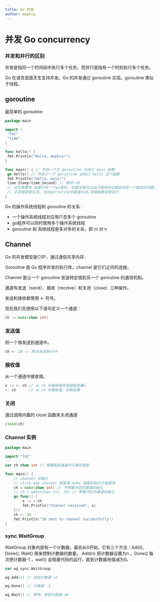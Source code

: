 ```yaml
---
title: Go 并发
author: mophia
---
```


# 并发 Go concurrency

### 并发和并行的区别

并发是指同一个时间段中执行多个任务，而并行是指有一个时刻执行多个任务。

Go 在语言层面天生支持并发。Go 的并发通过 goroutine 实现。goroutine 类似于线程。

## goroutine

最简单的 goroutine:

```go
package main

import (
 "fmt"
 "time"
)

func hello() {
 fmt.Println("Hello, mophia!")
}

func main() { // 开启一个主 goroutine 去执行 main 函数
 go hello() // 开启了一个 goroutine 去执行 hello 这个函数
 fmt.Println("Hello, main!")
 time.Sleep(time.Second) // 等待一秒
 // 这句需要写 如果只写一个go语句, 后面没有可以运行程序的话就会出现一个尴尬的问题,
 // 主进程直接关闭, 对应goroutine也直接关闭,导致函数没有运行
}
```

Go 的操作系统线程和 goroutine 的关系：

- 一个操作系统线程对应用户态多个 goroutine
- go程序可以同时使用多个操作系统线程
- goroutine 和 系统线程是多对多的关系，即 m 对 n

## Channel

Go 的并发模型是CSP，通过通信共享内存.

Goroutine 是 Go 程序并发的执行体，channel 是它们之间的连接。

Channel 是让一个 goroutine 发送特定值到另一个 goroutine 的通信机制。

通道有发送（send）、接收（receive）和关闭（close）三种操作。

发送和接收都使用 <- 符号。

现在我们先使用以下语句定义一个通道：

```go
ch := make(chan int)
```

### 发送值

将一个值发送到通道中。

```go
ch <- 10 // 把10发送到ch中
```

### 接收值

从一个通道中接收值。

```go
x := <- ch // 从 ch 中接收值并赋值给变量x
<- ch      // 从 ch 中接收值，忽略结果
```

### 关闭

通过调用内置的 close 函数来关闭通道

```go
close(ch)
```

### Channel 实例

```go
package main

import "fmt"

var ch chan int // 需要指定通道中元素的类型

func main() {
	// channel 初始化
	// slice map channel 都使用 make 函数初始化才能使用
	ch = make(chan int) // 不带缓冲区的通道初始化
	// ch = make(chan int, 16) // 带缓冲区的通道初始化
	go func() {
		x := <-ch
		fmt.Println("Channel received", x)
	}()
	ch <- 10
	fmt.Println("10 sent to channel successfully")
}
```

### sync.WaitGroup

WaitGroup 对象内部有一个计数器，最初从0开始，它有三个方法：Add(), Done(), Wait() 用来控制计数器的数量。
Add(n) 把计数器设置为n ，Done() 每次把计数器-1 ，wait() 会阻塞代码的运行，直到计数器地值减为0。

```go
var wg sync.WaitGroup

wg.Add(1) // 添加计数器 +n

wg.Done() // 计数器 -1

wg.Wait() // 等待，直到计数器 =0
```
